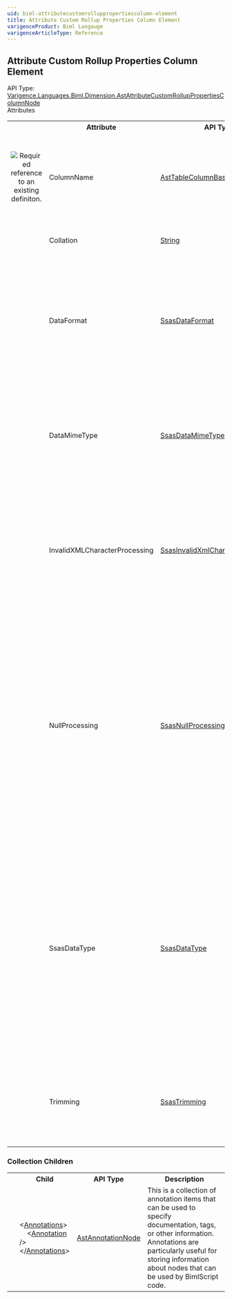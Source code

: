 ```yaml
---
uid: biml-attributecustomrolluppropertiescolumn-element
title: Attribute Custom Rollup Properties Column Element
varigenceProduct: Biml Langauge
varigenceArticleType: Reference
---
```

## Attribute Custom Rollup Properties Column Element<div class="AssemblyInfoGroup"><div class="CrossReferenceGroup"><div class="CrossReferenceHeader">API Type:</div><div class="CrossReferenceValue"><a href="../api-reference/Varigence.Languages.Biml.Dimension.AstAttributeCustomRollupPropertiesColumnNode.html">Varigence.Languages.Biml.Dimension.AstAttributeCustomRollupPropertiesColumnNode</a></div></div></div><div class="AttributeGroup"><div class="AttributeGroupHeader">Attributes</div><table id="AttributeList" class="AttributeList"><tbody><tr><th class="AttributeIconColumnHeader">&nbsp;</th><th class="AttributeNameColumnHeader">Attribute</th><th class="AttributeTypeColumnHeader">API Type</th><th class="AttributeDefaultColumnHeader">Default</th><th class="AttributeSummaryColumnHeader">Description</th></tr><tr class="ad0"><td align="center" class="AttributeIcon"><img title="Required reference to an existing definiton." src="attributeRequiredReference.png"></td><td class="AttributeName">ColumnName</td><td class="AttributeType"><a href="../api-reference/Varigence.Languages.Biml.Table.AstTableColumnBaseNode.html">AstTableColumnBaseNode</a></td><td class="AttributeDefault">&nbsp;</td><td class="AttributeSummary"><div class ="SummaryItem">This value specifies the relational database column that should be used as the basis for this Analysis Services dimension attribute column.</div></td></tr><tr class="ad1"><td align="center" class="AttributeIcon"><img title="" src="attribute.png"></td><td class="AttributeName">Collation</td><td class="AttributeType"><a href="https://msdn.microsoft.com/en-us/library/System.String.aspx">String</a></td><td class="AttributeDefault">&nbsp;</td><td class="AttributeSummary"><div class ="SummaryItem">Specifies the collation method used by the parent element.</div></td></tr><tr class="ad0"><td align="center" class="AttributeIcon"><img title="" src="attribute.png"></td><td class="AttributeName">DataFormat</td><td class="AttributeType"><a href="../api-reference/Varigence.Languages.Biml.Cube.SsasDataFormat.html">SsasDataFormat</a></td><td class="AttributeDefault">Unknown</td><td class="AttributeSummary"><div class ="SummaryItem">Specifies the formatting requirements of the DataItem element. The default setting is “none.” Allowed settings are Microsoft Excel formats and the string values TrimRight, TrimLeft, TrimAll, and TrimNone.</div></td></tr><tr class="ad1"><td align="center" class="AttributeIcon"><img title="" src="attribute.png"></td><td class="AttributeName">DataMimeType</td><td class="AttributeType"><a href="../api-reference/Varigence.Languages.Biml.Cube.SsasDataMimeType.html">SsasDataMimeType</a></td><td class="AttributeDefault">None</td><td class="AttributeSummary"><div class ="SummaryItem">Where applicable, specifies the Multipurpose Internet Mail Extensions (MIME) type of the data represented by the parent DataItem element.</div></td></tr><tr class="ad0"><td align="center" class="AttributeIcon"><img title="" src="attribute.png"></td><td class="AttributeName">InvalidXMLCharacterProcessing</td><td class="AttributeType"><a href="../api-reference/Varigence.Languages.Biml.Cube.SsasInvalidXmlCharacterProcessing.html">SsasInvalidXmlCharacterProcessing</a></td><td class="AttributeDefault">Preserve</td><td class="AttributeSummary"><div class ="SummaryItem">Determines how invalid XML characters in the source data will be handled. Preserve retains the character, Remove deletes them, and Replace inserts a question mark (?) in the place of each invalid character.</div></td></tr><tr class="ad1"><td align="center" class="AttributeIcon"><img title="" src="attribute.png"></td><td class="AttributeName">NullProcessing</td><td class="AttributeType"><a href="../api-reference/Varigence.Languages.Biml.Cube.SsasNullProcessing.html">SsasNullProcessing</a></td><td class="AttributeDefault">Automatic</td><td class="AttributeSummary"><div class ="SummaryItem">Specifies how null values will be processed. The default setting is Automatic. Other allowed settings are Preserve (which preserves the null value), Error (which generates a null key error, UnknownMember (which generates an unknown member as well as a null conversion error) and ZeroOrBlank (which converts the null value to zero in numeric data items, and a blank string in string data items).</div></td></tr><tr class="ad0"><td align="center" class="AttributeIcon"><img title="" src="attribute.png"></td><td class="AttributeName">SsasDataType</td><td class="AttributeType"><a href="../api-reference/Varigence.Languages.Biml.Cube.SsasDataType.html">SsasDataType</a></td><td class="AttributeDefault">Inherited</td><td class="AttributeSummary"><div class ="SummaryItem">This value specifies the type of the attribute column using the SQL Server Analysis Services (SSAS) type system.  Note that this type may differ from the type of the column in the underlying data source or the value computed by the specified expression. In those cases, a type cast will automatically be performed on the basis of this property setting when the types are compatible.</div></td></tr><tr class="ad1"><td align="center" class="AttributeIcon"><img title="" src="attribute.png"></td><td class="AttributeName">Trimming</td><td class="AttributeType"><a href="../api-reference/Varigence.Languages.Biml.Cube.SsasTrimming.html">SsasTrimming</a></td><td class="AttributeDefault">Right</td><td class="AttributeSummary"><div class ="SummaryItem">Specifies how data from the data source will be trimmed. The default setting is Right. Other allowed settings are Left, LeftRight, and None.</div></td></tr></tbody></table></div><div class="ChildGroup">### Collection Children<table id="ChildList" class="ChildList"><tbody><tr><th class="ChildIconColumnHeader">&nbsp;</th><th class="ChildNameColumnHeader">Child</th><th class="ChildTypeColumnHeader">API Type</th><th class="ChildSummaryColumnHeader">Description</th></tr><tr class="cd0"><td align="center" class="ChildIcon"><img title="" src="collectionChild.png"><div class="RequiredIcon" title="Required Child"></div><td class="ChildName"><span class="punc">&lt;</span><a href=Varigence.Languages.Biml.AstNode_Annotations.html">Annotations</a><span class="punc">&gt;</span><br />&nbsp;&nbsp;&nbsp;&nbsp;<span class="punc">&lt;</span><a href=Varigence.Languages.Biml.AstAnnotationNode.html">Annotation</a> <span class="punc">/&gt;</span><br /><span class="punc">&lt;/</span><a href=Varigence.Languages.Biml.AstNode_Annotations.html">Annotations</a><span class="punc">&gt;</span></td><td class="ChildType"><a href="../api-reference/Varigence.Languages.Biml.AstAnnotationNode.html">AstAnnotationNode</a></td><td class="ChildSummary"><div class ="SummaryItem">This is a collection of annotation items that can be used to specify documentation, tags, or other information.  Annotations are particularly useful for storing information about nodes that can be used by BimlScript code.</div></td></tr></tbody></table></div>